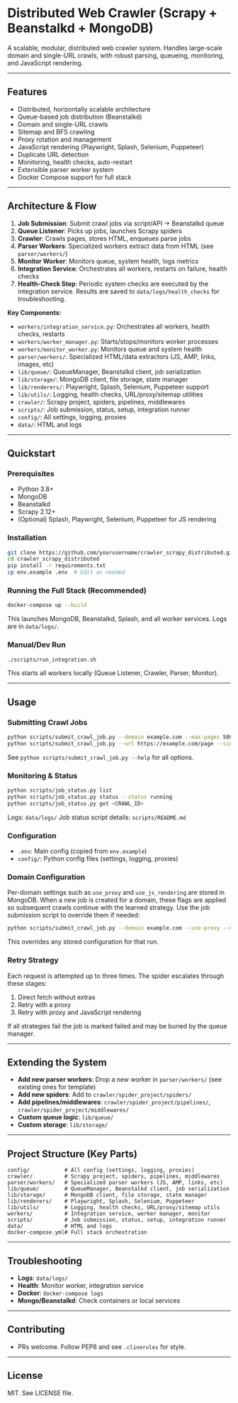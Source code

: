 # Distributed Web Crawler (Scrapy + Beanstalkd + MongoDB)

A scalable, modular, distributed web crawler system. Handles large-scale domain and single-URL crawls, with robust parsing, queueing, monitoring, and JavaScript rendering.

---

## Features
- Distributed, horizontally scalable architecture
- Queue-based job distribution (Beanstalkd)
- Domain and single-URL crawls
- Sitemap and BFS crawling
- Proxy rotation and management
- JavaScript rendering (Playwright, Splash, Selenium, Puppeteer)
- Duplicate URL detection
- Monitoring, health checks, auto-restart
- Extensible parser worker system
- Docker Compose support for full stack

---

## Architecture & Flow

1. **Job Submission**: Submit crawl jobs via script/API → Beanstalkd queue
2. **Queue Listener**: Picks up jobs, launches Scrapy spiders
3. **Crawler**: Crawls pages, stores HTML, enqueues parse jobs
4. **Parser Workers**: Specialized workers extract data from HTML (see `parser/workers/`)
5. **Monitor Worker**: Monitors queue, system health, logs metrics
6. **Integration Service**: Orchestrates all workers, restarts on failure, health checks
7. **Health-Check Step**: Periodic system checks are executed by the integration
   service. Results are saved to `data/logs/health_checks` for troubleshooting.

**Key Components:**
- `workers/integration_service.py`: Orchestrates all workers, health checks, restarts
- `workers/worker_manager.py`: Starts/stops/monitors worker processes
- `workers/monitor_worker.py`: Monitors queue and system health
- `parser/workers/`: Specialized HTML/data extractors (JS, AMP, links, images, etc)
- `lib/queue/`: QueueManager, Beanstalkd client, job serialization
- `lib/storage/`: MongoDB client, file storage, state manager
- `lib/renderers/`: Playwright, Splash, Selenium, Puppeteer support
- `lib/utils/`: Logging, health checks, URL/proxy/sitemap utilities
- `crawler/`: Scrapy project, spiders, pipelines, middlewares
- `scripts/`: Job submission, status, setup, integration runner
- `config/`: All settings, logging, proxies
- `data/`: HTML and logs

---

## Quickstart

### Prerequisites
- Python 3.8+
- MongoDB
- Beanstalkd
- Scrapy 2.12+
- (Optional) Splash, Playwright, Selenium, Puppeteer for JS rendering

### Installation
```bash
git clone https://github.com/yourusername/crawler_scrapy_distributed.git
cd crawler_scrapy_distributed
pip install -r requirements.txt
cp env.example .env  # Edit as needed
```

### Running the Full Stack (Recommended)
```bash
docker-compose up --build
```
This launches MongoDB, Beanstalkd, Splash, and all worker services. Logs are in `data/logs/`.

### Manual/Dev Run
```bash
./scripts/run_integration.sh
```
This starts all workers locally (Queue Listener, Crawler, Parser, Monitor).

---

## Usage

### Submitting Crawl Jobs
```bash
python scripts/submit_crawl_job.py --domain example.com --max-pages 500 --use-sitemap
python scripts/submit_crawl_job.py --url https://example.com/page --single-url
```
See `python scripts/submit_crawl_job.py --help` for all options.

### Monitoring & Status
```bash
python scripts/job_status.py list
python scripts/job_status.py status --status running
python scripts/job_status.py get <CRAWL_ID>
```
Logs: `data/logs/`
Job status script details: `scripts/README.md`

### Configuration
- `.env`: Main config (copied from `env.example`)
- `config/`: Python config files (settings, logging, proxies)

### Domain Configuration
Per-domain settings such as `use_proxy` and `use_js_rendering` are stored in
MongoDB. When a new job is created for a domain, these flags are applied so
subsequent crawls continue with the learned strategy. Use the job submission
script to override them if needed:

```bash
python scripts/submit_crawl_job.py --domain example.com --use-proxy --use-js-rendering
```
This overrides any stored configuration for that run.

### Retry Strategy
Each request is attempted up to three times. The spider escalates through these
stages:

1. Direct fetch without extras
2. Retry with a proxy
3. Retry with proxy and JavaScript rendering

If all strategies fail the job is marked failed and may be buried by the queue
manager.

---

## Extending the System
- **Add new parser workers**: Drop a new worker in `parser/workers/` (see existing ones for template)
- **Add new spiders**: Add to `crawler/spider_project/spiders/`
- **Add pipelines/middlewares**: `crawler/spider_project/pipelines/`, `crawler/spider_project/middlewares/`
- **Custom queue logic**: `lib/queue/`
- **Custom storage**: `lib/storage/`

---

## Project Structure (Key Parts)

```
config/           # All config (settings, logging, proxies)
crawler/          # Scrapy project, spiders, pipelines, middlewares
parser/workers/   # Specialized parser workers (JS, AMP, links, etc)
lib/queue/        # QueueManager, Beanstalkd client, job serialization
lib/storage/      # MongoDB client, file storage, state manager
lib/renderers/    # Playwright, Splash, Selenium, Puppeteer
lib/utils/        # Logging, health checks, URL/proxy/sitemap utils
workers/          # Integration service, worker manager, monitor
scripts/          # Job submission, status, setup, integration runner
data/             # HTML and logs
docker-compose.yml# Full stack orchestration
```

---

## Troubleshooting
- **Logs**: `data/logs/`
- **Health**: Monitor worker, integration service
- **Docker**: `docker-compose logs`
- **Mongo/Beanstalkd**: Check containers or local services

---

## Contributing
- PRs welcome. Follow PEP8 and see `.clinerules` for style.

---

## License
MIT. See LICENSE file.